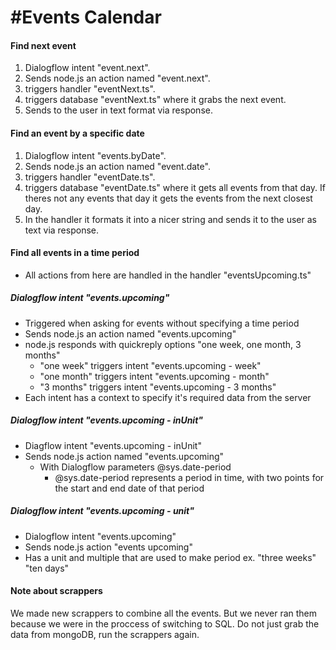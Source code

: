 #Events Calendar
=================================
####  Find next event
1. Dialogflow intent "event.next".
2. Sends node.js an action named "event.next".
3. triggers handler "eventNext.ts".
4. triggers database "eventNext.ts" where it grabs the next event.
5. Sends to the user in text format via response.


#### Find an event by a specific date
1. Dialogflow intent "events.byDate".
2. Sends node.js an action named "event.date".
3. triggers handler "eventDate.ts".
4. triggers database "eventDate.ts" where it gets all events from that day.
If theres not any events that day it gets the events from the next closest day.
5. In the handler it formats it into a nicer string and sends it to the user as text via response.

#### Find all events in a time period
- All actions from here are handled in the handler "eventsUpcoming.ts"
##### Dialogflow intent "events.upcoming"
- Triggered when asking for events without specifying a time period
- Sends node.js an action named "events.upcoming"
- node.js responds with quickreply options "one week, one month, 3 months"
	- "one week" triggers intent "events.upcoming - week"
	- "one month" triggers intent "events.upcoming - month"
	- "3 months" triggers intent "events.upcoming - 3 months"
- Each intent has a context to specify it's required data from the server
##### Dialogflow intent "events.upcoming - inUnit"
- Diagflow intent "events.upcoming - inUnit"
- Sends node.js action named "events.upcoming"
	- With Dialogflow parameters @sys.date-period
		- @sys.date-period represents a period in time, with two points for the start and end date of that period
		
##### Dialogflow intent "events.upcoming - unit"
- Dialogflow intent "events.upcoming"
- Sends node.js action "events upcoming"
- Has a unit and multiple that are used to make period ex. "three weeks" "ten days"

#### Note about scrappers
We made new scrappers to combine all the events. But we never ran them because we were in the proccess of switching to SQL. Do not just grab the data from mongoDB, run the scrappers again.